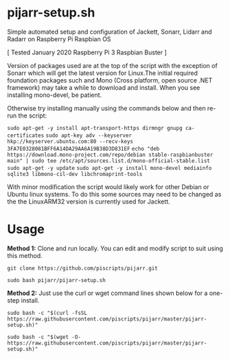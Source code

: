 # pijarr-setup.sh
Simple automated setup and configuration of Jackett, Sonarr, Lidarr and Radarr on Raspberry Pi Raspbian OS

[ Tested January 2020 Raspberry Pi 3 Raspbian Buster ]

Version of packages used are at the top of the script with the exception of Sonarr which will get the latest version for Linux.The initial required foundation packages such and Mono (Cross platform, open source .NET framework) may take a while to download and install. When you see installing mono-devel, be patient.

Otherwise try installing manually using the commands below and then re-run the script:

`sudo apt-get -y install apt-transport-https dirmngr gnupg ca-certificates`
`sudo apt-key adv --keyserver hkp://keyserver.ubuntu.com:80 --recv-keys 3FA7E0328081BFF6A14DA29AA6A19B38D3D831EF`
`echo "deb https://download.mono-project.com/repo/debian stable-raspbianbuster main" | sudo tee /etc/apt/sources.list.d/mono-official-stable.list`
`sudo apt-get -y update`
`sudo apt-get -y install mono-devel mediainfo sqlite3 libmono-cil-dev libchromaprint-tools`

With minor modification the script would likely work for other Debian or Ubuntu linux systems. To do this some sources may need to be changed as the the LinuxARM32 version is currently used for Jackett.

# Usage
**Method 1:** Clone and run locally. You can edit and modify script to suit using this method.

`git clone https://github.com/piscripts/pijarr.git`

`sudo bash pijarr/pijarr-setup.sh`

**Method 2:** Just use the curl or wget command lines shown below for a one-step install.

`sudo bash -c "$(curl -fsSL https://raw.githubusercontent.com/piscripts/pijarr/master/pijarr-setup.sh)"`

`sudo bash -c "$(wget -O- https://raw.githubusercontent.com/piscripts/pijarr/master/pijarr-setup.sh)"`
